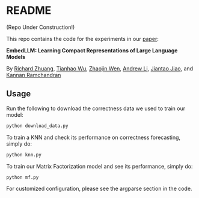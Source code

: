 # README

(Repo Under Construction!)

This repo contains the code for the experiments in our [paper](https://arxiv.org/abs/2410.02223): 

**EmbedLLM: Learning Compact Representations of Large Language Models**

By [Richard Zhuang](https://richardzhuang0412.github.io/), 
[Tianhao Wu](https://thwu1.github.io/tianhaowu/),
[Zhaojin Wen](https://www.linkedin.com/in/zhaojin-wen-7657bb220/),
[Andrew Li](https://www.linkedin.com/in/andrewli2403/),
[Jiantao Jiao](https://people.eecs.berkeley.edu/~jiantao),
and [Kannan Ramchandran](https://people.eecs.berkeley.edu/~kannanr/)

## Usage

Run the following to download the correctness data we used to train our model:
```sh
python download_data.py
```

To train a KNN and check its performance on correctness forecasting, simply do:
```sh
python knn.py
```

To train our Matrix Factorization model and see its performance, simply do:
```sh
python mf.py
```

For customized configuration, please see the argparse section in the code. 
